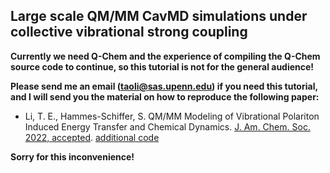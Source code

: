 ## Large scale QM/MM CavMD simulations under collective vibrational strong coupling

**Currently we need Q-Chem and the experience of compiling the Q-Chem source code to continue, so this tutorial is not for the general audience!**

**Please send me an email (taoli@sas.upenn.edu) if you need this tutorial, and I will send you the material on how to reproduce the following paper:**

- Li, T. E., Hammes-Schiffer, S.  QM/MM Modeling of Vibrational Polariton Induced Energy Transfer and Chemical Dynamics. [J. Am. Chem. Soc. 2022, accepted](https://arxiv.org/abs/2212.02322). [additional code](https://github.com/TaoELi/cavmd_examples_qmmm)

**Sorry for this inconvenience!**

